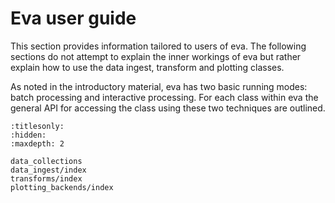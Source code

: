 # Eva user guide

This section provides information tailored to users of eva. The following sections do not attempt to explain the inner workings of eva but rather explain how to use the data ingest, transform and plotting classes.

As noted in the introductory material, eva has two basic running modes: batch processing and interactive processing. For each class within eva the general API for accessing the class using these two techniques are outlined.


```{toctree}
:titlesonly:
:hidden:
:maxdepth: 2

data_collections
data_ingest/index
transforms/index
plotting_backends/index
```
